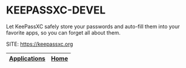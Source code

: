 # KEEPASSXC-DEVEL

 Let KeePassXC safely store your passwords and auto-fill them into your favorite apps, so you can forget all about them.

 SITE: https://keepassxc.org

 | [Applications](https://portable-linux-apps.github.io/apps.html) | [Home](https://portable-linux-apps.github.io)
 | --- | --- |
